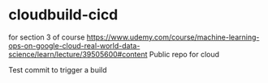 # cloudbuild-cicd
for section 3 of course https://www.udemy.com/course/machine-learning-ops-on-google-cloud-real-world-data-science/learn/lecture/39505600#content
Public repo for cloud


Test commit to trigger a build
